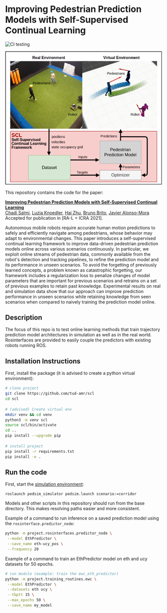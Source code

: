 # Improving Pedestrian Prediction Models with Self-Supervised Continual Learning

<!--
ARXIV   
[![Paper](http://img.shields.io/badge/arxiv-math.co:1480.1111-B31B1B.svg)](https://www.nature.com/articles/nature14539)
-->
![CI testing](https://github.com/tud-amr/scl/workflows/CI%20testing/badge.svg?branch=main&event=push)


<img src="figs/initial_image.png" alt="">

This repository contains the code for the paper:

**<a href="https://arxiv.org">Improving Pedestrian Prediction Models with Self-Supervised Continual Learning</a>**
<br>
<a href="https://c-salmi.github.io/">Chadi Salmi</a>,
<a href="">Luzia Knoedler</a>,
<a href="http://www.tudelft.nl/staff/h.zhu/">Hai Zhu</a>,
<a href="http://www.tudelft.nl/staff/bruno.debrito/">Bruno Brito</a>,
<a href="http://www.tudelft.nl/staff/j.alonsomora/">Javier Alonso-Mora</a>
<br>
Accepted for publication in [RA-L + ICRA 2021].

Autonomous mobile robots require accurate human motion predictions to safely and efficiently navigate among pedestrians, whose behavior may adapt to environmental changes. 
This paper introduces a self-supervised continual learning framework to improve data-driven pedestrian prediction models online across various scenarios continuously. 
In particular, we exploit online streams of pedestrian data, commonly available from the robot's detection and tracking pipelines, to refine the prediction model and its performance in unseen scenarios.
To avoid the forgetting of previously learned concepts, a problem known as catastrophic forgetting,
our framework includes a regularization loss to penalize changes of model parameters that are important for previous scenarios and retrains on a set of previous examples to retain past knowledge.
Experimental results on real and simulation data show that our approach can improve prediction performance in unseen scenarios while retaining knowledge from seen scenarios when compared to naively training the prediction model online.

## Description   
The focus of this repo is to test online learning methods that train trajectory prediction model architectures in simulation as well as in the real world. Rosinterfaces are provided to easily couple the predictors with existing robots running ROS.

## Installation Instructions   
First, install the package (it is advised to create a python virtual environment):
```bash
# clone project   
git clone https://github.com/tud-amr/scl
cd scl

# (advised) Create virtual env
mkdir venv && cd venv
python3 -m venv scl
source scl/bin/activate
cd ..
pip install --upgrade pip

# install project   
pip install -r requirements.txt
pip install -e .   
 ```   

## Run the code
First, start the [simulation environment](https://github.com/srl-freiburg/pedsim_ros):
 ```
 roslaunch pedsim_simulator pedsim.launch scenario:=corridor
```

Models and other scripts in this repository should run from the base directory. This makes resolving paths easier and more consistent.

Example of a command to run inference on a saved prediction model using the `rosinterface.predictor_node`:
 ```bash
python -m project.rosinterfaces.predictor_node \
  --model EthPredictor \
  --save_name eth-ucy_pos \
  --frequency 20
```

Example of a command to train an EthPredictor model on eth and ucy datasets for 50 epochs.
 ```bash
# run module (example: train the ewc_eth_predictor)   
python -m project.training_routines.ewc \
  --model EthPredictor \
  --datasets eth ucy \
  --tbptt 15 \
  --max_epochs 50 \
  --save_name my_model
```
